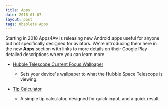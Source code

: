 ```yaml
---
title: Apps
date: 2018-01-07
layout: post
tags: Obsolete Apps
---
```


Starting in 2018 Apps4Av is releasing new Android apps useful for
anyone but not specifically designed for aviators. We're introducing
them here in the new **Apps** section with links to more details on
their Google Play detailed descriptions where you can learn more.

-   [Hubble Telescope Current Focus Wallpaper](https://play.google.com/store/apps/details?id=org.apps4av.hubblewallpaper&hl=en)
	-   Sets your device's wallpaper to what the Hubble Space Telescope is viewing.

-   [Tip Calculator](https://play.google.com/store/apps/details?id=org.apps4av.tipcalculator&hl=en)
	-   A simple tip calculator, designed for quick input, and a quick result.
